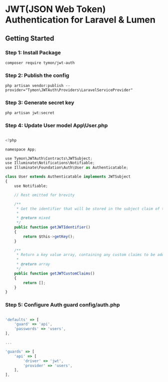 # JWT(JSON Web Token) Authentication for Laravel & Lumen

## Getting Started
### Step 1: Install Package
```` composer require tymon/jwt-auth ````

### Step 2: Publish the config
```` php artisan vendor:publish --provider="Tymon\JWTAuth\Providers\LaravelServiceProvider" ````

### Step 3: Generate secret key
```` php artisan jwt:secret ````

### Step 4: Update User model App\User.php
```javascript 

<?php

namespace App;

use Tymon\JWTAuth\Contracts\JWTSubject;
use Illuminate\Notifications\Notifiable;
use Illuminate\Foundation\Auth\User as Authenticatable;

class User extends Authenticatable implements JWTSubject
{
    use Notifiable;

    // Rest omitted for brevity

    /**
     * Get the identifier that will be stored in the subject claim of the JWT.
     *
     * @return mixed
     */
    public function getJWTIdentifier()
    {
        return $this->getKey();
    }

    /**
     * Return a key value array, containing any custom claims to be added to the JWT.
     *
     * @return array
     */
    public function getJWTCustomClaims()
    {
        return [];
    }
}

````

### Step 5: Configure Auth guard config/auth.php
```javascript

'defaults' => [
    'guard' => 'api',
    'passwords' => 'users',
],

...

'guards' => [
    'api' => [
        'driver' => 'jwt',
        'provider' => 'users',
    ],
],

````
